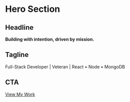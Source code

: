 # Hero Section

## Headline
**Building with intention, driven by mission.**

## Tagline
Full-Stack Developer | Veteran | React • Node • MongoDB

## CTA
[View My Work](#projects)